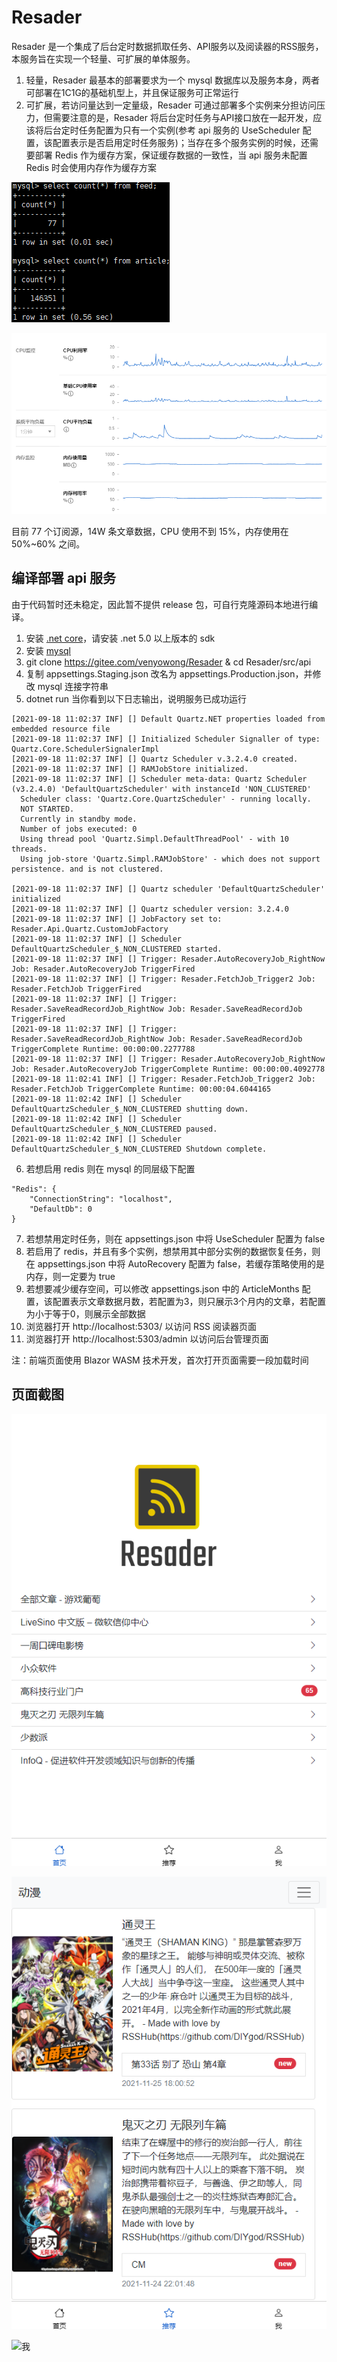# Resader

Resader 是一个集成了后台定时数据抓取任务、API服务以及阅读器的RSS服务，本服务旨在实现一个轻量、可扩展的单体服务。

1. 轻量，Resader 最基本的部署要求为一个 mysql 数据库以及服务本身，两者可部署在1C1G的基础机型上，并且保证服务可正常运行
2. 可扩展，若访问量达到一定量级，Resader 可通过部署多个实例来分担访问压力，但需要注意的是，Resader 将后台定时任务与API接口放在一起开发，应该将后台定时任务配置为只有一个实例(参考 api 服务的 UseScheduler 配置，该配置表示是否启用定时任务服务)；当存在多个服务实例的时候，还需要部署 Redis 作为缓存方案，保证缓存数据的一致性，当 api 服务未配置 Redis 时会使用内存作为缓存方案

![数据量](/screenshots/数据量.png "数据量")

![资源使用](/screenshots/资源使用.png "资源使用")

目前 77 个订阅源，14W 条文章数据，CPU 使用不到 15%，内存使用在 50%~60% 之间。

## 编译部署 api 服务

由于代码暂时还未稳定，因此暂不提供 release 包，可自行克隆源码本地进行编译。

1. 安装 [.net core](https://dotnet.microsoft.com/download)，请安装 .net 5.0 以上版本的 sdk
2. 安装 [mysql](https://dev.mysql.com/downloads/)
3. git clone https://gitee.com/venyowong/Resader & cd Resader/src/api
4. 复制 appsettings.Staging.json 改名为 appsettings.Production.json，并修改 mysql 连接字符串
5. dotnet run 当你看到以下日志输出，说明服务已成功运行
```
[2021-09-18 11:02:37 INF] [] Default Quartz.NET properties loaded from embedded resource file
[2021-09-18 11:02:37 INF] [] Initialized Scheduler Signaller of type: Quartz.Core.SchedulerSignalerImpl
[2021-09-18 11:02:37 INF] [] Quartz Scheduler v.3.2.4.0 created.
[2021-09-18 11:02:37 INF] [] RAMJobStore initialized.
[2021-09-18 11:02:37 INF] [] Scheduler meta-data: Quartz Scheduler (v3.2.4.0) 'DefaultQuartzScheduler' with instanceId 'NON_CLUSTERED'
  Scheduler class: 'Quartz.Core.QuartzScheduler' - running locally.
  NOT STARTED.
  Currently in standby mode.
  Number of jobs executed: 0
  Using thread pool 'Quartz.Simpl.DefaultThreadPool' - with 10 threads.
  Using job-store 'Quartz.Simpl.RAMJobStore' - which does not support persistence. and is not clustered.

[2021-09-18 11:02:37 INF] [] Quartz scheduler 'DefaultQuartzScheduler' initialized
[2021-09-18 11:02:37 INF] [] Quartz scheduler version: 3.2.4.0
[2021-09-18 11:02:37 INF] [] JobFactory set to: Resader.Api.Quartz.CustomJobFactory
[2021-09-18 11:02:37 INF] [] Scheduler DefaultQuartzScheduler_$_NON_CLUSTERED started.
[2021-09-18 11:02:37 INF] [] Trigger: Resader.AutoRecoveryJob_RightNow Job: Resader.AutoRecoveryJob TriggerFired
[2021-09-18 11:02:37 INF] [] Trigger: Resader.FetchJob_Trigger2 Job: Resader.FetchJob TriggerFired
[2021-09-18 11:02:37 INF] [] Trigger: Resader.SaveReadRecordJob_RightNow Job: Resader.SaveReadRecordJob TriggerFired
[2021-09-18 11:02:37 INF] [] Trigger: Resader.SaveReadRecordJob_RightNow Job: Resader.SaveReadRecordJob TriggerComplete Runtime: 00:00:00.2277788
[2021-09-18 11:02:37 INF] [] Trigger: Resader.AutoRecoveryJob_RightNow Job: Resader.AutoRecoveryJob TriggerComplete Runtime: 00:00:00.4092778
[2021-09-18 11:02:41 INF] [] Trigger: Resader.FetchJob_Trigger2 Job: Resader.FetchJob TriggerComplete Runtime: 00:00:04.6044165
[2021-09-18 11:02:42 INF] [] Scheduler DefaultQuartzScheduler_$_NON_CLUSTERED shutting down.
[2021-09-18 11:02:42 INF] [] Scheduler DefaultQuartzScheduler_$_NON_CLUSTERED paused.
[2021-09-18 11:02:42 INF] [] Scheduler DefaultQuartzScheduler_$_NON_CLUSTERED Shutdown complete.
```
6. 若想启用 redis 则在 mysql 的同层级下配置
```
"Redis": {
    "ConnectionString": "localhost",
    "DefaultDb": 0
}
```
7. 若想禁用定时任务，则在 appsettings.json 中将 UseScheduler 配置为 false
8. 若启用了 redis，并且有多个实例，想禁用其中部分实例的数据恢复任务，则在 appsettings.json 中将 AutoRecovery 配置为 false，若缓存策略使用的是内存，则一定要为 true
9. 若想要减少缓存空间，可以修改 appsettings.json 中的 ArticleMonths 配置，该配置表示文章数据月数，若配置为3，则只展示3个月内的文章，若配置为小于等于0，则展示全部数据
10. 浏览器打开 http://localhost:5303/ 以访问 RSS 阅读器页面
11. 浏览器打开 http://localhost:5303/admin 以访问后台管理页面

注：前端页面使用 Blazor WASM 技术开发，首次打开页面需要一段加载时间

## 页面截图

![首页](/screenshots/首页.png "首页")

![精选](/screenshots/精选.png "精选")

![我](/screenshots/我.png "我")
